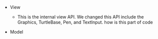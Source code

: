 * View
  * This is the internal view API. We changed this API include the Graphics, TurtleBase, Pen, and TextInput.
how is this part of code

* Model